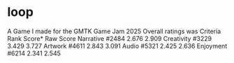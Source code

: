 # loop
A Game I made for the GMTK Game Jam 2025
Overall ratings was 
Criteria	Rank	Score*	Raw Score
Narrative	#2484	2.676	2.909
Creativity	#3229	3.429	3.727
Artwork	#4611	2.843	3.091
Audio	#5321	2.425	2.636
Enjoyment	#6214	2.341	2.545
